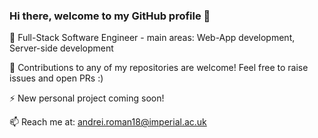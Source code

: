 ### Hi there, welcome to my GitHub profile 👋

🌱 Full-Stack Software Engineer - main areas: Web-App development, Server-side development

👯 Contributions to any of my repositories are welcome! Feel free to raise issues and open PRs :) 

⚡ New personal project coming soon!

📫 Reach me at: andrei.roman18@imperial.ac.uk


<!--
**andrei124/andrei124** is a ✨ _special_ ✨ repository because its `README.md` (this file) appears on your GitHub profile.

Here are some ideas to get you started:

- 🔭 I’m currently working on ...
- 🌱 I’m currently learning ...
- 👯 I’m looking to collaborate on ...
- 🤔 I’m looking for help with ...
- 💬 Ask me about ...
- 📫 How to reach me: ...
- 😄 Pronouns: ...
- ⚡ Fun fact: ...
-->
